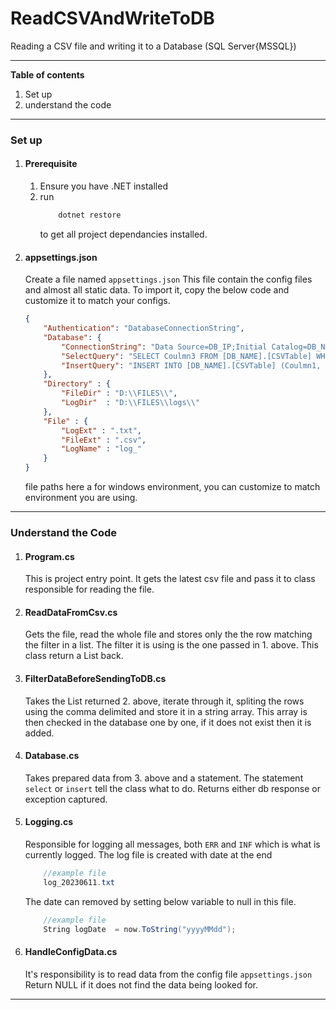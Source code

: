 # ReadCSVAndWriteToDB
Reading a CSV file and writing it to a Database (SQL Server{MSSQL})

---
**Table of contents**
1. Set up
2. understand the code
---
### Set up 
1. #### Prerequisite
    1. Ensure you have .NET installed
    1. run 
        ```c#
            dotnet restore
        ``` 
        to get all project dependancies installed.

2. #### appsettings.json
    Create a file named `appsettings.json`
    This file contain the config files and almost all static data.
    To import it, copy the below code and customize it to match your configs.

    ```json
    {
        "Authentication": "DatabaseConnectionString",
        "Database": {
            "ConnectionString": "Data Source=DB_IP;Initial Catalog=DB_NAME;User ID=DB_USER;Password=DB_PASSWORD",
            "SelectQuery": "SELECT Coulmn3 FROM [DB_NAME].[CSVTable] WHERE Coulmn3 = @value0",
            "InsertQuery": "INSERT INTO [DB_NAME].[CSVTable] (Coulmn1, Coulmn2, Coulmn3, Coulmn4, Coulmn5, Coulmn6) VALUES (@Value0,@Value1,@Value2,@Value3,@Value4,@Value5)"
        },
        "Directory" : {
            "FileDir" : "D:\\FILES\\",
            "LogDir"  : "D:\\FILES\\logs\\"
        },
        "File" : {
            "LogExt" : ".txt",
            "FileExt" : ".csv",
            "LogName" : "log_"
        }
    }
    ```
    file paths here a for windows environment, you can customize to match environment you are using.
---
### Understand the Code
1. #### Program.cs
    This is project entry point.
    It gets the latest csv file and pass it to class responsible for reading the file.

2. #### ReadDataFromCsv.cs
    Gets the file, read the whole file and stores only the the row matching the filter in a list.
    The filter it is using is the one passed in 1. above.
    This class return a List back.

3. #### FilterDataBeforeSendingToDB.cs
    Takes the List returned 2. above, iterate through it, spliting the rows using the comma delimited and store it in a string array.
    This array is then checked in the database one by one, if it does not exist then it is added.

4. #### Database.cs
    Takes prepared data from 3. above and a statement.
    The statement `select` or `insert` tell the class what to do.
    Returns either db response or exception captured.

5. #### Logging.cs
    Responsible for logging all messages, both `ERR` and `INF` which is what is currently logged.
    The log file is created with date at the end
    ```c#
        //example file
        log_20230611.txt
    ```    
    The date can removed by setting below variable to null in this file.
    ```c#
        //example file
        String logDate  = now.ToString("yyyyMMdd");
    ```

6. #### HandleConfigData.cs
    It's responsibility is to read data from the config file `appsettings.json`
    Return NULL if it does not find the data being looked for.
---